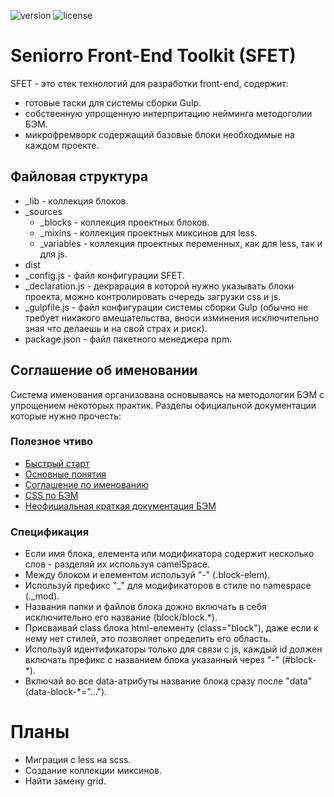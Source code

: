 ![version](https://img.shields.io/badge/dynamic/json.svg?label=version&url=https%3A%2F%2Fraw.githubusercontent.com%2Fseniorro%2Fsfet%2Fmaster%2Fpackage.json&query=version&colorB=green)
![license](https://img.shields.io/badge/dynamic/json.svg?label=license&url=https%3A%2F%2Fraw.githubusercontent.com%2Fseniorro%2Fsfet%2Fmaster%2Fpackage.json&query=license&colorB=blue)

# Seniorro Front-End Toolkit (SFET)
SFET - это стек технологий для разработки front-end, содержит:
- готовые таски для системы сборки Gulp.
- собственную упрощенную интерпритацию нейминга методоголии БЭМ.
- микрофремворк содержащий базовые блоки необходимые на каждом проекте.

## Файловая структура
- _lib - коллекция блоков.
- _sources
    - _blocks - коллекция проектных блоков.
    - _mixins - коллекция проектных миксинов для less.
    - _variables - коллекция проектных переменных, как для less, так и для js.
- dist
- _config.js - файл конфигурации SFET.
- _declaration.js  - декрарация в которой нужно указывать блоки проекта, можно контролировать очередь загрузки css и js.
- _gulpfile.js  - файл конфигурации системы сборки Gulp (обычно не требует никакого вмешательства, вноси изминения исключительно зная что делаешь и на свой страх и риск).
- package.json - файл пакетного менеджера npm.

## Соглашение об именовании
Система именования организована основываясь на методологии БЭМ с упрощением некоторых практик. Разделы официальной документации которые нужно прочесть:

### Полезное чтиво
- [Быстрый старт](https://ru.bem.info/methodology/quick-start/)
- [Основные понятия](https://ru.bem.info/methodology/key-concepts/)
- [Соглашение по именованию](https://ru.bem.info/methodology/naming-convention/)
- [CSS по БЭМ](https://ru.bem.info/methodology/css/)
- [Неофициальная краткая документация БЭМ](http://nicothin.github.io/idiomatic-pre-CSS/)

### Спецификация
- Если имя блока, елемента или модификатора содержит несколько слов - разделяй их используя camelSpace.
- Между блоком и елементом используй "-" (.block-elem).
- Используй префикс "_" для модификаторов в стиле no namespace (._mod).
- Названия папки и файлов блока дожно включать в себя исключительно его название (block/block.*).
- Присваивай class блока html-елементу (class="block"), даже если к нему нет стилей, это позволяет определить его область.
- Используй идентификаторы только для связи с js, каждый id должен включать префикс с названием блока указанный через "-" (#block-*).
- Включай во все data-атрибуты название блока сразу после "data" (data-block-*="...").

# Планы
- Миграция с less на scss.
- Создание коллекции миксинов.
- Найти замену grid.
